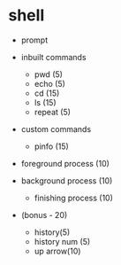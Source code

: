 # shell


- prompt
- inbuilt commands
  - pwd (5)
  - echo (5)
  - cd (15)
  - ls (15)
  - repeat (5)
- custom commands
  - pinfo (15)
- foreground process (10)
- background process (10)
  - finishing process (10)

-  (bonus - 20)
   -  history(5)
   -  history num (5) 
   -  up arrow(10)